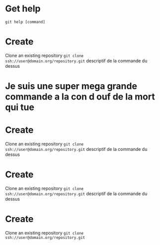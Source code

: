 # Get help
`git help [command]`

# Create
Clone an existing repository
`git clone ssh://user@domain.org/repository.git`
descriptif de la commande du dessus

# Je suis une super mega grande commande a la con d ouf de la mort qui tue

# Create
Clone an existing repository
`git clone ssh://user@domain.org/repository.git`
descriptif de la commande du dessus

# Create
Clone an existing repository
`git clone ssh://user@domain.org/repository.git`
descriptif de la commande du dessus

# Create
Clone an existing repository
`git clone ssh://user@domain.org/repository.git`